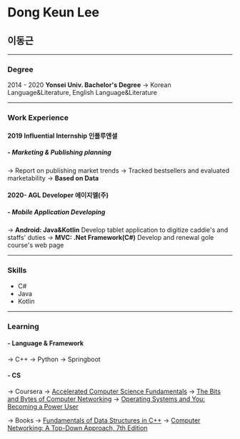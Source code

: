 # Dong Keun Lee
## 이동근

---

### Degree
2014 - 2020 **Yonsei Univ. Bachelor's Degree**
-> Korean Language&Literature, English Language&Literature

---

### Work Experience
#### 2019 **Influential Internship** 인플루엔셜
##### - Marketing & Publishing planning
  -> Report on publishing market trends 
  -> Tracked bestsellers and evaluated marketability
  -> **Based on Data**

#### 2020- **AGL Developer** 에이지엘(주)
##### - Mobile Application Developing
  -> **Android: Java&Kotlin** 
  Develop tablet application to digitize caddie's and staffs' duties 
  -> **MVC: .Net Framework(C#)**
  Develop and renewal gole course's web page 
  
---
  
### Skills
- C#
- Java
- Kotlin

---

### Learning

#### - Language & Framework
  -> C++
  -> Python
  -> Springboot
 
#### - CS
  -> Coursera
    -> [Accelerated Computer Science Fundamentals](https://www.coursera.org/specializations/cs-fundamentals?skipBrowseRedirect=true)
    -> [The Bits and Bytes of Computer Networking](https://www.coursera.org/learn/computer-networking)
    -> [Operating Systems and You: Becoming a Power User](https://www.coursera.org/learn/os-power-user)
    
  -> Books
    -> [Fundamentals of Data Structures in C++](https://g.co/kgs/TqBG7G)
    -> [Computer Networking: A Top-Down Approach, 7th Edition](https://g.co/kgs/BiJBji)



<!---
movingroot/movingroot is a ✨ special ✨ repository because its `README.md` (this file) appears on your GitHub profile.
You can click the Preview link to take a look at your changes.
--->
